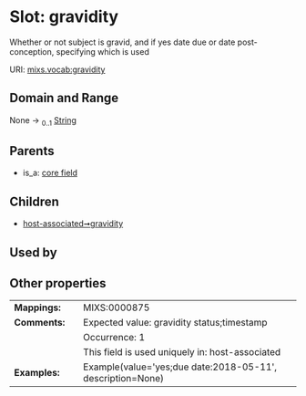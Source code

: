 
# Slot: gravidity


Whether or not subject is gravid, and if yes date due or date post-conception, specifying which is used

URI: [mixs.vocab:gravidity](https://w3id.org/mixs/vocab/gravidity)


## Domain and Range

None &#8594;  <sub>0..1</sub> [String](types/String.md)

## Parents

 *  is_a: [core field](core_field.md)

## Children

 *  [host-associated➞gravidity](host_associated_gravidity.md)

## Used by


## Other properties

|  |  |  |
| --- | --- | --- |
| **Mappings:** | | MIXS:0000875 |
| **Comments:** | | Expected value: gravidity status;timestamp |
|  | | Occurrence: 1 |
|  | | This field is used uniquely in: host-associated |
| **Examples:** | | Example(value='yes;due date:2018-05-11', description=None) |

